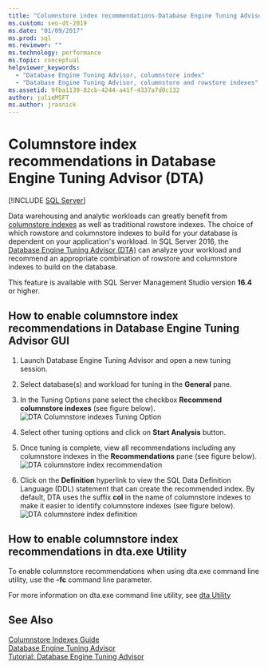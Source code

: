 ```yaml
---
title: "Columnstore index recommendations-Database Engine Tuning Advisor (DTA)"
ms.custom: seo-dt-2019
ms.date: "01/09/2017"
ms.prod: sql
ms.reviewer: ""
ms.technology: performance
ms.topic: conceptual
helpviewer_keywords: 
  - "Database Engine Tuning Advisor, columnstore index"
  - "Database Engine Tuning Advisor, columnstore and rowstore indexes"
ms.assetid: 9fba1139-82cb-4244-a41f-4337a7d0c132
author: julieMSFT
ms.author: jrasnick
---
```

# Columnstore index recommendations in Database Engine Tuning Advisor (DTA)
 [!INCLUDE [SQL Server](../../includes/applies-to-version/sqlserver.md)]

 
  Data warehousing and analytic workloads can greatly benefit from [columnstore indexes](../../t-sql/statements/create-columnstore-index-transact-sql.md) as well as traditional rowstore indexes. The choice of which rowstore and columnstore indexes to build for your database is dependent on your application's workload. In SQL Server 2016, the [Database Engine Tuning Advisor (DTA)](../../relational-databases/performance/database-engine-tuning-advisor.md) can analyze your workload and recommend an appropriate combination of rowstore and columnstore indexes to build on the database. 
  
 This feature is available with SQL Server Management Studio version **16.4** or higher. 
  
## How to enable columnstore index recommendations in Database Engine Tuning Advisor GUI

  
  1. Launch Database Engine Tuning Advisor and open a new tuning session.
  
  2. Select database(s) and workload for tuning in the **General** pane.
  
  3. In the Tuning Options pane select the checkbox **Recommend columnstore indexes** (see figure below).
  ![DTA Columnstore indexes Tuning Option](../../relational-databases/performance/media/dta-columnstore-indexes-tuning-option.gif)
 
  4. Select other tuning options and click on **Start Analysis** button.
  
  5. Once tuning is complete,  view all recommendations including any columnstore indexes in the **Recommendations** pane (see figure below).      
  ![DTA columnstore index recommendation](../../relational-databases/performance/media/dta-columnstore-index-recommendation.gif)
  
  6. Click on the **Definition** hyperlink to view the SQL Data Definition Language (DDL) statement that can create the recommended index. By default, DTA uses the suffix **col** in the name of columnstore indexes to make it easier to identify columnstore indexes (see figure below).
  ![DTA columnstore index definition](../../relational-databases/performance/media/dta-columnstore-index-definition.gif) 
  
  
  ## How to enable columnstore index recommendations in dta.exe Utility

To  enable columnstore recommendations when using dta.exe command line utility, use the **-fc** command line parameter.

For more information on dta.exe command line utility, see [dta Utility](../../tools/dta/dta-utility.md)

## See Also
[Columnstore Indexes Guide](../../relational-databases/indexes/columnstore-indexes-overview.md)       
[Database Engine Tuning Advisor](../../relational-databases/performance/database-engine-tuning-advisor.md)      
[Tutorial: Database Engine Tuning Advisor](../../tools/dta/tutorial-database-engine-tuning-advisor.md)



  


